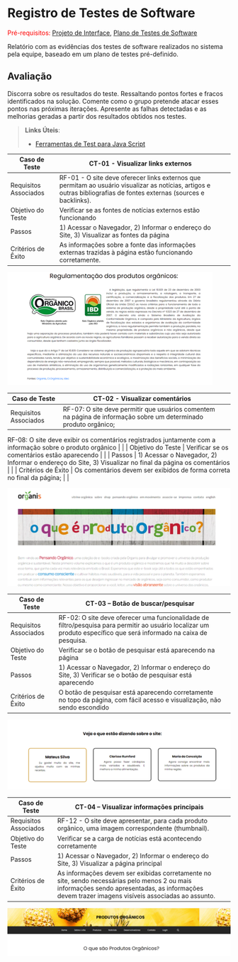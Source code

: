 # Registro de Testes de Software

<span style="color:red">Pré-requisitos: <a href="3-Projeto de Interface.md"> Projeto de Interface</a></span>, <a href="8-Plano de Testes de Software.md"> Plano de Testes de Software</a>

Relatório com as evidências dos testes de software realizados no sistema pela equipe, baseado em um plano de testes pré-definido.

## Avaliação

Discorra sobre os resultados do teste. Ressaltando pontos fortes e fracos identificados na solução. Comente como o grupo pretende atacar esses pontos nas próximas iterações. Apresente as falhas detectadas e as melhorias geradas a partir dos resultados obtidos nos testes.

> **Links Úteis**:
> - [Ferramentas de Test para Java Script](https://geekflare.com/javascript-unit-testing/)



|Caso de Teste    | CT-01 - Visualizar links externos  | |
|-------|-------------------------|----|
| Requisitos Associados | RF-01 - O site deve oferecer links externos que permitam ao usuário visualizar as notícias, artigos e outras bibliografias de fontes externas (sources e backlinks). |  |
| Objetivo do Teste | Verificar se as fontes de notícias externos estão funcionando | |
| Passos | 1) Acessar o Navegador, 2) Informar o endereço do Site, 3) Visualizar as fontes da página |  |
| Critérios de Êxito | As informações sobre a fonte das informações externas trazidas à página estão funcionando corretamente. | |

![Teste 01](src/img/telas/teste01.png)  

|Caso de Teste    | CT-02 - Visualizar comentários   | |
|-------|-------------------------|----|
| Requisitos Associados | RF-07: O site deve permitir que usuários comentem na página de informação sobre um determinado produto orgânico;
RF-08: O site deve exibir os comentários registrados juntamente com a informação sobre o produto orgânico
 |  |
| Objetivo do Teste | Verificar se os comentários estão aparecendo | |
| Passos | 1) Acessar o Navegador, 2) Informar o endereço do Site, 3) Visualizar no final da página os comentários |  |
| Critérios de Êxito | Os comentários devem ser exibidos de forma correta no final da página; | |

![Teste 02](src/img/telas/teste02.png)  


|Caso de Teste    | CT-03 – Botão de buscar/pesquisar  | |
|-------|-------------------------|----|
| Requisitos Associados | RF-02: O site deve oferecer uma funcionalidade de filtro/pesquisa para permitir ao usuário localizar um produto específico que será informado na caixa de pesquisa. |  |
| Objetivo do Teste | Verificar se o botão de pesquisar está aparecendo na página | |
| Passos | 1) Acessar o Navegador, 2) Informar o endereço do Site, 3) Verificar se o botão de pesquisar está aparecendo |  |
| Critérios de Êxito | O botão de pesquisar está aparecendo corretamente no topo da página, com fácil acesso e visualização, não sendo escondido | |

![Teste 03](src/img/telas/teste03.png)  

|Caso de Teste    | CT-04 – Visualizar informações principais  | |
|-------|-------------------------|----|
| Requisitos Associados | RF-12 - O site deve apresentar, para cada produto orgânico, uma imagem correspondente (thumbnail). |  |
| Objetivo do Teste | Verificar se a carga de notícias está acontecendo corretamente | |
| Passos | 1) Acessar o Navegador, 2) Informar o endereço do Site, 3) Visualizar a página principal |  |
| Critérios de Êxito | As informações devem ser exibidas corretamente no site, sendo necessárias pelo menos 2 ou mais informações sendo apresentadas, as informações devem trazer imagens visíveis associadas ao assunto. | |

![Teste 04](src/img/telas/teste04.png)  
